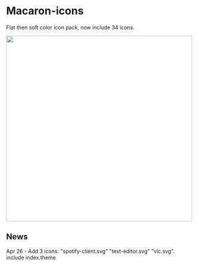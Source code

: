 # Macaron-icons
Flat then soft color icon pack, now include 34 icons.

<img src="https://github.com/goescat/Macaron-icons/blob/master/macaronicon.png" width="500">  

## News
Apr 26 - Add 3 icons: "spotify-client.svg" "text-editor.svg" "vlc.svg".
include index.theme
